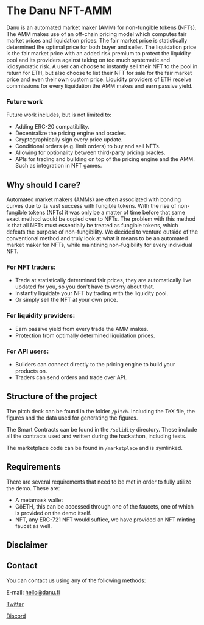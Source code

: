 <p align="center">
	<!-- Logo -->
</p>

# The Danu NFT-AMM

Danu is an automated market maker (AMM) for non-fungible tokens (NFTs). The AMM makes use of an off-chain pricing model which computes fair market prices and liquidation prices. The fair market price is statistically determined the optimal price for both buyer and seller. The liquidation price is the fair market price with an added risk premium to protect the liquidity pool and its providers against taking on too much systematic and idiosyncratic risk. A user can choose to instantly sell their NFT to the pool in return for ETH, but also choose to list their NFT for sale for the fair market price and even their own custom price. Liquidity providers of ETH receive commissions for every liquidation the AMM makes and earn passive yield. 

### Future work

Future work includes, but is not limited to: 

- Adding ERC-20 compatibility. 
- Decentralize the pricing engine and oracles.
- Cryptographically sign every price update.
- Conditional orders (e.g. limit orders) to buy and sell NFTs.
- Allowing for optionality between third-party pricing oracles.
- APIs for trading and building on top of the pricing engine and the AMM. Such as integration in NFT games.  


## Why should I care?

Automated market makers (AMMs) are often associated with bonding curves due to its vast success with fungible tokens. With the rise of non-fungible tokens (NFTs) it was only be a matter of time before that same exact method would be copied over to NFTs. The problem with this method is that all NFTs must essentially be treated as fungible tokens, which defeats the purpose of non-fungibility. We decided to venture outside of the conventional method and truly look at what it means to be an automated market maker for NFTs, while maintining non-fugibility for every individual NFT. 

### For NFT traders:
- Trade at statistically determined fair prices, they are automatically live updated for you, so you don't have to worry about that.
- Instantly liquidate your NFT by trading with the liquidity pool. 
- Or simply sell the NFT at your own price.

### For liquidity providers:
- Earn passive yield from every trade the AMM makes.
- Protection from optimally determined liquidation prices.

### For API users:
- Builders can connect directly to the pricing engine to build your products on.
- Traders can send orders and trade over API.

## Structure of the project

The pitch deck can be found in the folder `/pitch`. Including the TeX file, the figures and the data used for generating the figures.

The Smart Contracts can be found in the `/solidity` directory. These include all the contracts used and written during the hackathon, including tests.

The marketplace code can be found in `/marketplace` and is symlinked. 



## Requirements

There are several requirements that need to be met in order to fully utilize the demo. These are:

- A metamask wallet
- GöETH, this can be accessed through one of the faucets, one of which is provided on the demo itself.
- NFT, any ERC-721 NFT would suffice, we have provided an NFT minting faucet as well.


## Disclaimer

## Contact

You can contact us using any of the following methods:

E-mail: hello@danu.fi

[Twitter](https://twitter.com/DanuFinance)

[Discord](https://t.co/pTwstyutvn)

